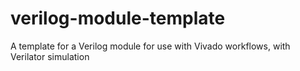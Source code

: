 # verilog-module-template
A template for a Verilog module for use with Vivado workflows, with Verilator simulation
